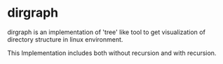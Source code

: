 dirgraph
========

dirgraph is an implementation of 'tree' like tool to get visualization of directory structure in linux environment. 

This Implementation includes both without recursion and with recursion.